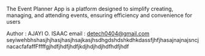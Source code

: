 The Event Planner App is a platform designed to simplify creating, managing, and attending events, ensuring efficiency and convenience for users


Author : AJAYI O. ISAAC
email :  detech0404@gmail.com
seyiwehbhshasjhjhasjhasjhsajkasjhsdhgdshdshkdhkdassfjhfjhasajnajnajsncjnacacfafaffFffffgjhdfjhdfjhdfjkdjhdjhdjhdfhdfjhdf